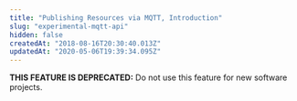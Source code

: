 ```yaml
---
title: "Publishing Resources via MQTT, Introduction"
slug: "experimental-mqtt-api"
hidden: false
createdAt: "2018-08-16T20:30:40.013Z"
updatedAt: "2020-05-06T19:39:34.095Z"
---
```


__THIS FEATURE IS DEPRECATED:__
Do not use this feature for new software projects.

